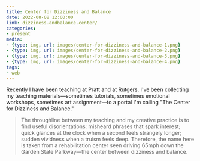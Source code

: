 ```yaml
---
title: Center for Dizziness and Balance
date: 2022-08-08 12:00:00
link: dizziness.andbalance.center/
categories:
- present
media:
- {type: img, url: images/center-for-dizziness-and-balance-1.png}
- {type: img, url: images/center-for-dizziness-and-balance-2.png}
- {type: img, url: images/center-for-dizziness-and-balance-3.png}
- {type: img, url: images/center-for-dizziness-and-balance-4.png}
tags:
- web
---
```


Recently I have been teaching at Pratt and at Rutgers. I've been collecting my teaching materials—sometimes tutorials, sometimes emotional workshops, sometimes art assignment—to a portal I'm calling "The Center for Dizziness and Balance."

> The throughline between my teaching and my creative practice is to find useful disorientations: misheard phrases that spark interest; quick glances at the clock when a second feels strangely longer; sudden vividness when a truism feels deep. Therefore, the name here is taken from a rehabilitation center seen driving 65mph down the Garden State Parkway—the center between dizziness and balance.
